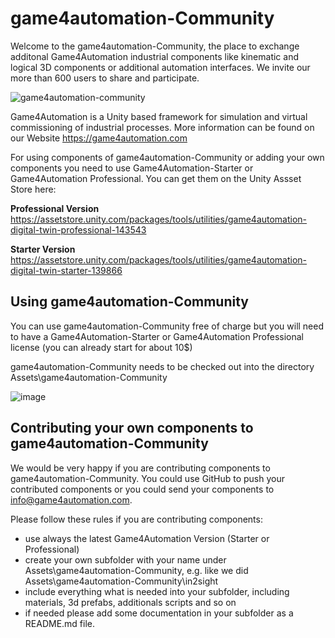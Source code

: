 # game4automation-Community


Welcome to the game4automation-Community, the place to exchange additonal Game4Automation industrial components like kinematic and logical 3D components or additional automation interfaces. We invite our more than 600 users to share and participate.

![game4automation-community](https://user-images.githubusercontent.com/48594799/136356789-886016ef-77b3-4d90-b9ff-dbb70d919fbb.png)

Game4Automation is a Unity based framework for simulation and virtual commissioning of industrial processes. More information can be found on our Website https://game4automation.com

For using components of game4automation-Community or adding your own components you need to use Game4Automation-Starter or Game4Automation Professional. You can get them on the Unity Assset Store here:

**Professional Version**
https://assetstore.unity.com/packages/tools/utilities/game4automation-digital-twin-professional-143543

**Starter Version**
https://assetstore.unity.com/packages/tools/utilities/game4automation-digital-twin-starter-139866

## Using game4automation-Community

You can use game4automation-Community free of charge but you will need to have a Game4Automation-Starter or Game4Automation Professional license (you can already start for about 10$)

game4automation-Community needs to be checked out into the directory Assets\game4automation-Community

![image](https://user-images.githubusercontent.com/48594799/136353247-0e988025-9b47-433b-9669-0075a244e6cf.png)



## Contributing your own components to game4automation-Community

We would be very happy if you are contributing components to game4automation-Community. You could use GitHub to push your contributed components or you could send your components to info@game4automation.com.

Please follow these rules if you are contributing components:
- use always the latest Game4Automation Version (Starter or Professional)
- create your own subfolder with your name under Assets\game4automation-Community, e.g. like we did Assets\game4automation-Community\in2sight
- include everything what is needed into your subfolder, including materials, 3d prefabs, additionals scripts and so on 
- if needed please add some documentation in your subfolder as a README.md file.


